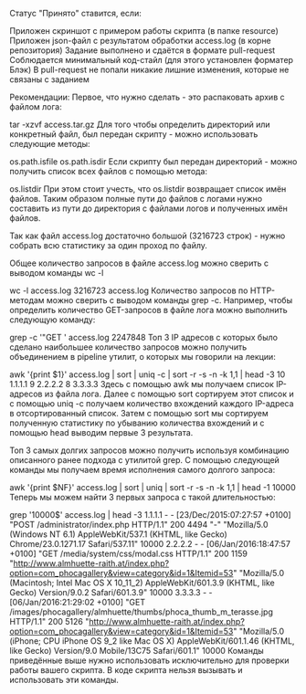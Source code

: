 Статус "Принято" ставится, если:

Приложен скриншот с примером работы скрипта (в папке resource)
Приложен json-файл с результатом обработки access.log (в корне репозитория)
Задание выполнено и сдаётся в формате pull-request
Соблюдается минимальный код-стайл (для этого установлен форматер Блэк)
В pull-request не попали никакие лишние изменения, которые не связаны с заданием

Рекомендации:
Первое, что нужно сделать - это распаковать архив с файлом лога:

tar -xzvf access.tar.gz
Для того чтобы определить директорий или конкретный файл, был передан скрипту - можно использовать следующие методы:

os.path.isfile
os.path.isdir
Если скрипту был передан директорий - можно получить список всех файлов с помощью метода:

os.listdir
При этом стоит учесть, что os.listdir возвращает список имён файлов. Таким образом полные пути до файлов с логами нужно составить из пути до директория с файлами логов и полученных имён файлов.

Так как файл access.log достаточно большой (3216723 строк) - нужно собрать всю статистику за один проход по файлу.

Общее количество запросов в файле access.log можно сверить с выводом команды wc -l

wc -l access.log 
3216723 access.log
Количество запросов по HTTP-методам можно сверить с выводом команды grep -c. Например, чтобы определить количество GET-запросов в файле лога можно выполнить следующую команду:

grep -c '"GET ' access.log 
2247848
Топ 3 IP адресов с которых было сделано наибольшее количество запросов можно получить объединением в pipeline утилит, о которых мы говорили на лекции:

awk '{print $1}' access.log | sort | uniq -c | sort -r -s -n -k 1,1 | head -3
10 1.1.1.1
 9 2.2.2.2
 8 3.3.3.3
Здесь с помощью awk мы получаем список IP-адресов из файла лога. Далее с помощью sort сортируем этот список и с помощью uniq -с получаем количество вхождений каждого IP-адреса в отсортированный список. Затем с помощью sort мы сортируем полученную статистику по убыванию количества вхождений и c помощью head выводим первые 3 результата.

Топ 3 самых долгих запросов можно получить используя комбинацию описанного ранее подхода с утилитой grep. С помощью следующей команды мы получаем время исполнения самого долгого запроса:

awk '{print $NF}' access.log | sort | uniq | sort -r -s -n -k 1,1 | head -1
10000
Теперь мы можем найти 3 первых запроса с такой длительностью:

grep '10000$' access.log | head -3
1.1.1.1 - - [23/Dec/2015:07:27:57 +0100] "POST /administrator/index.php HTTP/1.1" 200 4494 "-" "Mozilla/5.0 (Windows NT 6.1) AppleWebKit/537.1 (KHTML, like Gecko) Chrome/23.0.1271.17 Safari/537.11" 10000
2.2.2.2 - - [06/Jan/2016:18:47:57 +0100] "GET /media/system/css/modal.css HTTP/1.1" 200 1159 "http://www.almhuette-raith.at/index.php?option=com_phocagallery&view=category&id=1&Itemid=53" "Mozilla/5.0 (Macintosh; Intel Mac OS X 10_11_2) AppleWebKit/601.3.9 (KHTML, like Gecko) Version/9.0.2 Safari/601.3.9" 10000
3.3.3.3 - - [06/Jan/2016:21:29:02 +0100] "GET /images/phocagallery/almhuette/thumbs/phoca_thumb_m_terasse.jpg HTTP/1.1" 200 5126 "http://www.almhuette-raith.at/index.php?option=com_phocagallery&view=category&id=1&Itemid=53" "Mozilla/5.0 (iPhone; CPU iPhone OS 9_2 like Mac OS X) AppleWebKit/601.1.46 (KHTML, like Gecko) Version/9.0 Mobile/13C75 Safari/601.1" 10000
Команды приведённые выше нужно использовать исключительно для проверки работы вашего скрипта. В коде скрипта нельзя вызывать и использовать эти команды.